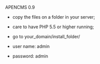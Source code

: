 APENCMS 0.9

- copy the files on a folder in your server; 
- care to have PHP 5.5 or higher running;
- go to your_domain/install_folder/

- user name: admin
- password: admin
